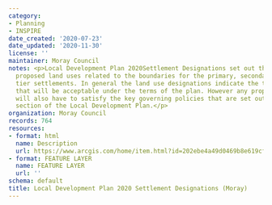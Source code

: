 ```yaml
---
category:
- Planning
- INSPIRE
date_created: '2020-07-23'
date_updated: '2020-11-30'
license: ''
maintainer: Moray Council
notes: <p>Local Development Plan 2020Settlement Designations set out the current and
  proposed land uses related to the boundaries for the primary, secondary and third
  tier settlements. In general the land use designations indicate the types of uses
  that will be acceptable under the terms of the plan. However any proposal for development
  will also have to satisfy the key governing policies that are set out in the Policy
  section of the Local Development Plan.</p>
organization: Moray Council
records: 764
resources:
- format: html
  name: Description
  url: https://www.arcgis.com/home/item.html?id=202ebe4a49d0469b8e619cfb220359a9
- format: FEATURE LAYER
  name: FEATURE LAYER
  url: ''
schema: default
title: Local Development Plan 2020 Settlement Designations (Moray)
---
```

